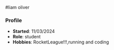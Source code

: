 #liam oliver
### Profile
- **Started**: 11/03/2024
- **Role**: student
- **Hobbies**: RocketLeague!!!,running and coding
